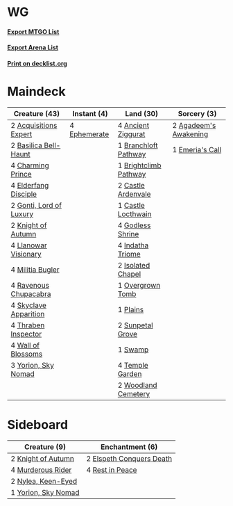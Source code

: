 # WG

#### [Export MTGO List](../collection/WG/WG.txt)
#### [Export Arena List](../collection/WG/WG_arena.txt)
#### [Print on decklist.org](http://decklist.org/?deckmain=2%09Acquisitions%20Expert%0A2%09Agadeem's%20Awakening%0A4%09Ancient%20Ziggurat%0A2%09Basilica%20Bell-Haunt%0A1%09Branchloft%20Pathway%0A1%09Brightclimb%20Pathway%0A2%09Castle%20Ardenvale%0A1%09Castle%20Locthwain%0A4%09Charming%20Prince%0A4%09Elderfang%20Disciple%0A1%09Emeria's%20Call%0A4%09Ephemerate%0A4%09Godless%20Shrine%0A2%09Gonti,%20Lord%20of%20Luxury%0A4%09Indatha%20Triome%0A2%09Isolated%20Chapel%0A2%09Knight%20of%20Autumn%0A4%09Llanowar%20Visionary%0A4%09Militia%20Bugler%0A1%09Overgrown%20Tomb%0A1%09Plains%0A4%09Ravenous%20Chupacabra%0A4%09Skyclave%20Apparition%0A2%09Sunpetal%20Grove%0A1%09Swamp%0A4%09Temple%20Garden%0A4%09Thraben%20Inspector%0A4%09Wall%20of%20Blossoms%0A2%09Woodland%20Cemetery%0A3%09Yorion,%20Sky%20Nomad&deckside=2%09Elspeth%20Conquers%20Death%0A2%09Knight%20of%20Autumn%0A4%09Murderous%20Rider%0A2%09Nylea,%20Keen-Eyed%0A4%09Rest%20in%20Peace%0A1%09Yorion,%20Sky%20Nomad)
# Maindeck

|                                          Creature (43)                                           |                                      Instant (4)                                      |                                           Land (30)                                            |                                          Sorcery (3)                                           |
|--------------------------------------------------------------------------------------------------|---------------------------------------------------------------------------------------|------------------------------------------------------------------------------------------------|------------------------------------------------------------------------------------------------|
|2 [Acquisitions Expert](http://gatherer.wizards.com/Pages/Card/Details.aspx?multiverseid=491722)  |4 [Ephemerate](http://gatherer.wizards.com/Pages/Card/Details.aspx?multiverseid=463956)|4 [Ancient Ziggurat](http://gatherer.wizards.com/Pages/Card/Details.aspx?multiverseid=189271)   |2 [Agadeem's Awakening](http://gatherer.wizards.com/Pages/Card/Details.aspx?multiverseid=491723)|
|2 [Basilica Bell-Haunt](http://gatherer.wizards.com/Pages/Card/Details.aspx?multiverseid=457300)  |                                                                                       |1 [Branchloft Pathway](http://gatherer.wizards.com/Pages/Card/Details.aspx?multiverseid=491909) |1 [Emeria's Call](http://gatherer.wizards.com/Pages/Card/Details.aspx?multiverseid=491633)      |
|4 [Charming Prince](http://gatherer.wizards.com/Pages/Card/Details.aspx?multiverseid=472970)      |                                                                                       |1 [Brightclimb Pathway](http://gatherer.wizards.com/Pages/Card/Details.aspx?multiverseid=491911)|                                                                                                |
|4 [Elderfang Disciple](http://gatherer.wizards.com/Pages/Card/Details.aspx?multiverseid=503702)   |                                                                                       |2 [Castle Ardenvale](http://gatherer.wizards.com/Pages/Card/Details.aspx?multiverseid=473200)   |                                                                                                |
|2 [Gonti, Lord of Luxury](http://gatherer.wizards.com/Pages/Card/Details.aspx?multiverseid=417657)|                                                                                       |1 [Castle Locthwain](http://gatherer.wizards.com/Pages/Card/Details.aspx?multiverseid=473203)   |                                                                                                |
|2 [Knight of Autumn](http://gatherer.wizards.com/Pages/Card/Details.aspx?multiverseid=452933)     |                                                                                       |4 [Godless Shrine](http://gatherer.wizards.com/Pages/Card/Details.aspx?multiverseid=405099)     |                                                                                                |
|4 [Llanowar Visionary](http://gatherer.wizards.com/Pages/Card/Details.aspx?multiverseid=485516)   |                                                                                       |4 [Indatha Triome](http://gatherer.wizards.com/Pages/Card/Details.aspx?multiverseid=479768)     |                                                                                                |
|4 [Militia Bugler](http://gatherer.wizards.com/Pages/Card/Details.aspx?multiverseid=447165)       |                                                                                       |2 [Isolated Chapel](http://gatherer.wizards.com/Pages/Card/Details.aspx?multiverseid=443129)    |                                                                                                |
|4 [Ravenous Chupacabra](http://gatherer.wizards.com/Pages/Card/Details.aspx?multiverseid=442093)  |                                                                                       |1 [Overgrown Tomb](http://gatherer.wizards.com/Pages/Card/Details.aspx?multiverseid=405103)     |                                                                                                |
|4 [Skyclave Apparition](http://gatherer.wizards.com/Pages/Card/Details.aspx?multiverseid=495603)  |                                                                                       |1 [Plains](http://gatherer.wizards.com/Pages/Card/Details.aspx?multiverseid=439856)             |                                                                                                |
|4 [Thraben Inspector](http://gatherer.wizards.com/Pages/Card/Details.aspx?multiverseid=409784)    |                                                                                       |2 [Sunpetal Grove](http://gatherer.wizards.com/Pages/Card/Details.aspx?multiverseid=420946)     |                                                                                                |
|4 [Wall of Blossoms](http://gatherer.wizards.com/Pages/Card/Details.aspx?multiverseid=405447)     |                                                                                       |1 [Swamp](http://gatherer.wizards.com/Pages/Card/Details.aspx?multiverseid=439858)              |                                                                                                |
|3 [Yorion, Sky Nomad](http://gatherer.wizards.com/Pages/Card/Details.aspx?multiverseid=479752)    |                                                                                       |4 [Temple Garden](http://gatherer.wizards.com/Pages/Card/Details.aspx?multiverseid=405112)      |                                                                                                |
|                                                                                                  |                                                                                       |2 [Woodland Cemetery](http://gatherer.wizards.com/Pages/Card/Details.aspx?multiverseid=443136)  |                                                                                                |


# Sideboard

|                                         Creature (9)                                         |                                          Enchantment (6)                                          |
|----------------------------------------------------------------------------------------------|---------------------------------------------------------------------------------------------------|
|2 [Knight of Autumn](http://gatherer.wizards.com/Pages/Card/Details.aspx?multiverseid=452933) |2 [Elspeth Conquers Death](http://gatherer.wizards.com/Pages/Card/Details.aspx?multiverseid=476264)|
|4 [Murderous Rider](http://gatherer.wizards.com/Pages/Card/Details.aspx?multiverseid=473059)  |4 [Rest in Peace](http://gatherer.wizards.com/Pages/Card/Details.aspx?multiverseid=442021)         |
|2 [Nylea, Keen-Eyed](http://gatherer.wizards.com/Pages/Card/Details.aspx?multiverseid=476436) |                                                                                                   |
|1 [Yorion, Sky Nomad](http://gatherer.wizards.com/Pages/Card/Details.aspx?multiverseid=479752)|                                                                                                   |

